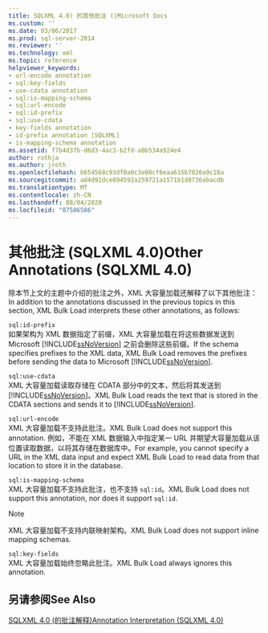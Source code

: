 ```yaml
---
title: SQLXML 4.0) 的其他批注 (|Microsoft Docs
ms.custom: ''
ms.date: 03/06/2017
ms.prod: sql-server-2014
ms.reviewer: ''
ms.technology: xml
ms.topic: reference
helpviewer_keywords:
- url-encode annotation
- sql:key-fields
- use-cdata annotation
- sql:is-mapping-schema
- sql:url-encode
- sql:id-prefix
- sql:use-cdata
- key-fields annotation
- id-prefix annotation [SQLXML]
- is-mapping-schema annotation
ms.assetid: f7b4d37b-d6d3-4ac3-b2fd-a0b534a924e4
author: rothja
ms.author: jroth
ms.openlocfilehash: b654568c93df0a0c3e08cf6eaa615b7026a9c18a
ms.sourcegitcommit: ad4d92dce894592a259721a1571b1d8736abacdb
ms.translationtype: MT
ms.contentlocale: zh-CN
ms.lasthandoff: 08/04/2020
ms.locfileid: "87586586"
---
```

# <a name="other-annotations-sqlxml-40"></a><span data-ttu-id="e14ce-102">其他批注 (SQLXML 4.0)</span><span class="sxs-lookup"><span data-stu-id="e14ce-102">Other Annotations (SQLXML 4.0)</span></span>
  <span data-ttu-id="e14ce-103">除本节上文的主题中介绍的批注之外，XML 大容量加载还解释了以下其他批注：</span><span class="sxs-lookup"><span data-stu-id="e14ce-103">In addition to the annotations discussed in the previous topics in this section, XML Bulk Load interprets these other annotations, as follows:</span></span>  
  
 `sql:id-prefix`  
 <span data-ttu-id="e14ce-104">如果架构为 XML 数据指定了前缀，XML 大容量加载在将这些数据发送到 Microsoft [!INCLUDE[ssNoVersion](../../../includes/ssnoversion-md.md)] 之前会删除这些前缀。</span><span class="sxs-lookup"><span data-stu-id="e14ce-104">If the schema specifies prefixes to the XML data, XML Bulk Load removes the prefixes before sending the data to Microsoft [!INCLUDE[ssNoVersion](../../../includes/ssnoversion-md.md)].</span></span>  
  
 `sql:use-cdata`  
 <span data-ttu-id="e14ce-105">XML 大容量加载读取存储在 CDATA 部分中的文本，然后将其发送到 [!INCLUDE[ssNoVersion](../../../includes/ssnoversion-md.md)]。</span><span class="sxs-lookup"><span data-stu-id="e14ce-105">XML Bulk Load reads the text that is stored in the CDATA sections and sends it to [!INCLUDE[ssNoVersion](../../../includes/ssnoversion-md.md)].</span></span>  
  
 `sql:url-encode`  
 <span data-ttu-id="e14ce-106">XML 大容量加载不支持此批注。</span><span class="sxs-lookup"><span data-stu-id="e14ce-106">XML Bulk Load does not support this annotation.</span></span> <span data-ttu-id="e14ce-107">例如，不能在 XML 数据输入中指定某一 URL 并期望大容量加载从该位置读取数据，以将其存储在数据库中。</span><span class="sxs-lookup"><span data-stu-id="e14ce-107">For example, you cannot specify a URL in the XML data input and expect XML Bulk Load to read data from that location to store it in the database.</span></span>  
  
 `sql:is-mapping-schema`  
 <span data-ttu-id="e14ce-108">XML 大容量加载不支持此批注，也不支持 `sql:id`。</span><span class="sxs-lookup"><span data-stu-id="e14ce-108">XML Bulk Load does not support this annotation, nor does it support `sql:id`.</span></span>  
  
> [!NOTE]  
>  <span data-ttu-id="e14ce-109">XML 大容量加载不支持内联映射架构。</span><span class="sxs-lookup"><span data-stu-id="e14ce-109">XML Bulk Load does not support inline mapping schemas.</span></span>  
  
 `sql:key-fields`  
 <span data-ttu-id="e14ce-110">XML 大容量加载始终忽略此批注。</span><span class="sxs-lookup"><span data-stu-id="e14ce-110">XML Bulk Load always ignores this annotation.</span></span>  
  
## <a name="see-also"></a><span data-ttu-id="e14ce-111">另请参阅</span><span class="sxs-lookup"><span data-stu-id="e14ce-111">See Also</span></span>  
 [<span data-ttu-id="e14ce-112">SQLXML 4.0 &#40;的批注解释&#41;</span><span class="sxs-lookup"><span data-stu-id="e14ce-112">Annotation Interpretation &#40;SQLXML 4.0&#41;</span></span>](annotation-interpretation-sqlxml-4-0.md)  
  
  
